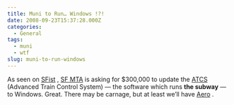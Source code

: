 ```yaml
---
title: Muni to Run… Windows !?!
date: 2008-09-23T15:37:28.000Z
categories:
  - General
tags:
  - muni
  - wtf
slug: muni-to-run-windows
---
```

As seen on [SFist][1] , [SF MTA][2]  is asking for $300,000 to update the [ATCS][3]  (Advanced Train Control System) — the software which runs **the subway** — to Windows. Great. There may be carnage, but at least we’ll have [Aero][4] .



 [1]: http://sfist.com/2008/09/22/muni_bids_adieu_to_os2.php
 [2]: http://sfmta.com
 [3]: http://en.wikipedia.org/wiki/ATCS
 [4]: http://en.wikipedia.org/wiki/Windows_Aero

